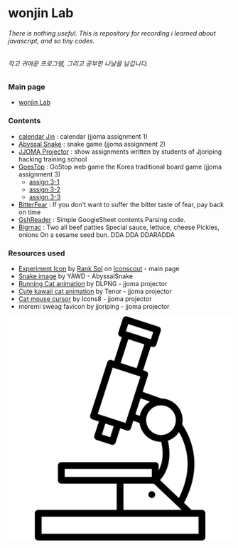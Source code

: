 # wonjin Lab



###### There is nothing useful. This is repository for recording i learned about javascript, and so tiny codes.
###### 작고 귀여운 프로그램, 그리고 공부한 나날을 남깁니다.

### Main page
* [wonjin Lab](https://lab.wonj.in)

### Contents
* [calendar Jin](https://lab.wonj.in/CalendarJin/) : calendar (jjoma assignment 1)
* [Abyssal Snake](https://lab.wonj.in/AbyssalSnake/) : snake game (jjoma assignment 2)
* [JJOMA Projector](https://lab.wonj.in/JjomaProjector/) : show assignments written by students of Jjoriping hacking training school
* [GoesTop](https://lab.wonj.in/GoesTop/) : GoStop web game the Korea traditional board game (jjoma assignment 3)
	* [assign 3-1](https://lab.wonj.in/GoesTop/assign01)
	* [assign 3-2](https://lab.wonj.in/GoesTop/assign02)
	* [assign 3-3](https://lab.wonj.in/GoesTop/assign03)
* [BitterFear](https://lab.wonj.in/BitterFear/) : If you don't want to suffer the bitter taste of fear, pay back on time
* [GshReader](https://lab.wonj.in/GshReader/) : Simple GoogleSheet contents Parsing code.
* [Bigrnac](https://lab.wonj.in/Bigrnac/) : Two all beef patties Special sauce, lettuce, cheese Pickles, onions On a sesame seed bun. DDA DDA DDARADDA

### Resources used
* [Experiment Icon](https://iconscout.com/icons/experiment) by [Rank Sol](https://iconscout.com/contributors/promotion-king) on [Iconscout](https://iconscout.com) - main page
* [Snake image](https://i.ya-webdesign.com/images/lizard-svg-black-and-white-3.png) by YAWD - AbyssalSnake
* [Running Cat animation](https://dlpng.com/png/1493191) by DLPNG - jjoma projector
* [Cute kawaii cat animation](https://tenor.com/view/cute-kawaii-kitty-cat-transparent-gif-5588862) by Tenor - jjoma projector
* [Cat mouse cursor](https://icons8.com/icon/121407/cat) by Icons8  - jjoma projector
* moremi sweag favicon by jjoriping - jjoma projector

![logo](./res/logo.png)